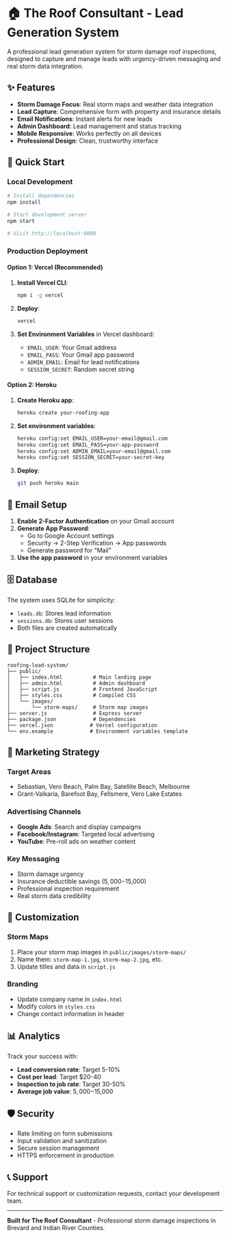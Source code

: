 # 🏠 The Roof Consultant - Lead Generation System

A professional lead generation system for storm damage roof inspections, designed to capture and manage leads with urgency-driven messaging and real storm data integration.

## ✨ Features

- **Storm Damage Focus**: Real storm maps and weather data integration
- **Lead Capture**: Comprehensive form with property and insurance details
- **Email Notifications**: Instant alerts for new leads
- **Admin Dashboard**: Lead management and status tracking
- **Mobile Responsive**: Works perfectly on all devices
- **Professional Design**: Clean, trustworthy interface

## 🚀 Quick Start

### Local Development
```bash
# Install dependencies
npm install

# Start development server
npm start

# Visit http://localhost:8080
```

### Production Deployment

#### Option 1: Vercel (Recommended)
1. **Install Vercel CLI**:
   ```bash
   npm i -g vercel
   ```

2. **Deploy**:
   ```bash
   vercel
   ```

3. **Set Environment Variables** in Vercel dashboard:
   - `EMAIL_USER`: Your Gmail address
   - `EMAIL_PASS`: Your Gmail app password
   - `ADMIN_EMAIL`: Email for lead notifications
   - `SESSION_SECRET`: Random secret string

#### Option 2: Heroku
1. **Create Heroku app**:
   ```bash
   heroku create your-roofing-app
   ```

2. **Set environment variables**:
   ```bash
   heroku config:set EMAIL_USER=your-email@gmail.com
   heroku config:set EMAIL_PASS=your-app-password
   heroku config:set ADMIN_EMAIL=your-email@gmail.com
   heroku config:set SESSION_SECRET=your-secret-key
   ```

3. **Deploy**:
   ```bash
   git push heroku main
   ```

## 📧 Email Setup

1. **Enable 2-Factor Authentication** on your Gmail account
2. **Generate App Password**:
   - Go to Google Account settings
   - Security → 2-Step Verification → App passwords
   - Generate password for "Mail"
3. **Use the app password** in your environment variables

## 🗄️ Database

The system uses SQLite for simplicity:
- `leads.db`: Stores lead information
- `sessions.db`: Stores user sessions
- Both files are created automatically

## 📁 Project Structure

```
roofing-lead-system/
├── public/
│   ├── index.html          # Main landing page
│   ├── admin.html          # Admin dashboard
│   ├── script.js           # Frontend JavaScript
│   ├── styles.css          # Compiled CSS
│   └── images/
│       └── storm-maps/     # Storm map images
├── server.js               # Express server
├── package.json            # Dependencies
├── vercel.json            # Vercel configuration
└── env.example            # Environment variables template
```

## 🎯 Marketing Strategy

### Target Areas
- Sebastian, Vero Beach, Palm Bay, Satellite Beach, Melbourne
- Grant-Valkaria, Barefoot Bay, Fellsmere, Vero Lake Estates

### Advertising Channels
- **Google Ads**: Search and display campaigns
- **Facebook/Instagram**: Targeted local advertising
- **YouTube**: Pre-roll ads on weather content

### Key Messaging
- Storm damage urgency
- Insurance deductible savings ($5,000-$15,000)
- Professional inspection requirement
- Real storm data credibility

## 🔧 Customization

### Storm Maps
1. Place your storm map images in `public/images/storm-maps/`
2. Name them: `storm-map-1.jpg`, `storm-map-2.jpg`, etc.
3. Update titles and data in `script.js`

### Branding
- Update company name in `index.html`
- Modify colors in `styles.css`
- Change contact information in header

## 📊 Analytics

Track your success with:
- **Lead conversion rate**: Target 5-10%
- **Cost per lead**: Target $20-40
- **Inspection to job rate**: Target 30-50%
- **Average job value**: $5,000-$15,000

## 🛡️ Security

- Rate limiting on form submissions
- Input validation and sanitization
- Secure session management
- HTTPS enforcement in production

## 📞 Support

For technical support or customization requests, contact your development team.

---

**Built for The Roof Consultant** - Professional storm damage inspections in Brevard and Indian River Counties. 